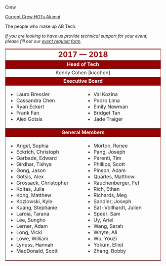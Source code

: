 Crew
<div class = "title-header">
  <p class="text-justify">
    <a href="/crew" class="current"> Current Crew </a>
    <a href="/hots"> HOTs </a>
    <a href="/alumni"> Alumni </a>
  </p>
</div>

The people who make up AB Tech.


<em>If you are looking to have us provide technical support for your
  event, please fill out our [event request form](/request).</em>

<table border="1" rules="rows" cellpadding="4" bordercolor="#990000">
  <tr>
    <td colspan="2" align="center" bgcolor="#FFFFFF" width="500"><FONT
        color="#990000" size="5"><b>2017 &mdash; 2018</b></FONT></td>
  </tr>

  <tr>
    <td colspan="2" align="center" bgcolor="#990000" width="500"><FONT
        color="#FFFFFF"><b>Head of Tech</b></FONT></td>
  </tr>

  <tr>
    <td colspan="2" align="center">Kenny Cohen [kicohen]</td>
  </tr>

  <tr>
    <td colspan="2" align="center" bgcolor="#990000" width="500"><FONT
        color="#FFFFFF"><b>Executive Board</b></FONT></td>
  </tr>

  <tr>
    <td width="230" valign="top">
      <ul>
        <li>Laura Bressler
        <li>Cassandra Chen
        <li>Ryan Eckert
        <li>Frank Fan
        <li>Alex Gotsis
      </ul>
    </td>
    <td width="230" valign="top">
      <ul>
        <li>Val Kozina
        <li>Pedro Lima
        <li>Emily Newman
        <li>Bridget Tan
        <li>Jade Traiger
      </ul>
    </td>
  </tr>

  <tr>
    <td colspan="2" align="center" bgcolor="#990000" width="500"><FONT
        color="#FFFFFF"><b>General Members</b></FONT></td>
  </tr>

  <tr>
    <td width="230" valign="top">
      <ul>
        <li>Angel, Sophia
        <li>Eckrich, Christoph
        <li>Garbade, Edward
        <li>Girdhar, Tishya
        <li>Gong, Jason
        <li>Gotsis, Alex
        <li>Grossack, Christopher
        <li>Koltas, Julia
        <li>Kong, Matthew
        <li>Kozlowski, Kyle
        <li>Kuang, Stephanie
        <li>Laroia, Tarana
        <li>Lee, Sungho
        <li>Lerner, Adam
        <li>Long, Vicki
        <li>Lowe, William
        <li>Lyness, Hannah
        <li>MacDonald, Scott
      </ul>
    </td>
    <td width="230" valign="top">
      <ul>
        <li>Morton, Renee
        <li>Pang, Joseph
        <li>Parenti, Tim
        <li>Phillips, Scott
        <li>Pinson, Adam
        <li>Quarles, Matthew
        <li>Rauchenberger, Fef
        <li>Rich, Ethan
        <li>Richards, Meg
        <li>Sandler, Joseph
        <li>Sat-Vollhardt, Julien
        <li>Speer, Sam
        <li>Uy, Ariel
        <li>Wang, Sarah
        <li>Whyte, Ali
        <li>Wu, Youzi
        <li>Yokum, Elliot
        <li>Zhang, Bobby
      </ul>
    </td>
  </tr>
</table>

